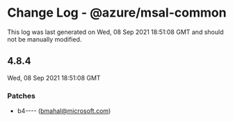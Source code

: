 # Change Log - @azure/msal-common

This log was last generated on Wed, 08 Sep 2021 18:51:08 GMT and should not be manually modified.

<!-- Start content -->

## 4.8.4

Wed, 08 Sep 2021 18:51:08 GMT

### Patches

- b4---- (bmahal@microsoft.com)
